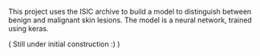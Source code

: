 This project uses the ISIC archive to build a model to distinguish between benign and malignant skin lesions.
The model is a neural network, trained using keras.

( Still under initial construction :) )